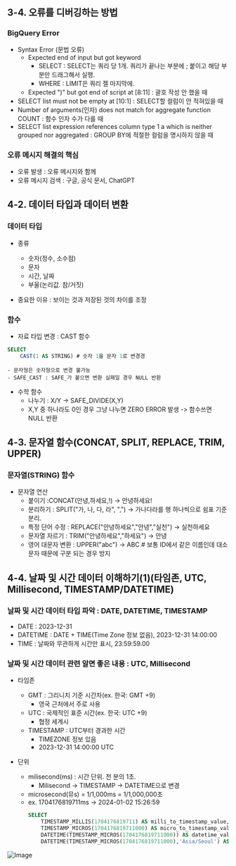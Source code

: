 ## 3-4. 오류를 디버깅하는 방법

### BigQuery Error
- Syntax Error (문법 오류)
    - Expected end of input but got keyword
        - SELECT : SELECT는 쿼리 당 1개. 쿼리가 끝나는 부분에 ; 붙이고 해당 부분만 드래그해서 실행.
        - WHERE : LIMIT은 쿼리 젤 마지막에.
    - Expected ")" but got end of script at [8:11] : 괄호 작성 안 했을 때
- SELECT list must not be empty at [10:1] : SELECT할 컬럼이 안 적혀있을 때
- Number of arguments(인자) does not match for aggregate function COUNT : 함수 인자 수가 다를 때
- SELECT list expression references column type 1 a which is neither grouped nor aggregated : GROUP BY에 적절한 컬럼을 명시하지 않을 때

### 오류 메시지 해결의 핵심
- 오류 발생 : 오류 메시지와 함께
- 오류 메시지 검색 : 구글, 공식 문서, ChatGPT 


## 4-2. 데이터 타입과 데이터 변환

### 데이터 타입

- 종류
    - 숫자(정수, 소수점)
    - 문자
    - 시간, 날짜
    - 부울(논리값. 참/거짓)

- 중요한 이유 : 보이는 것과 저장된 것의 차이를 조정 

### 함수

- 자료 타입 변경 : CAST 함수

```SQL
SELECT
    CAST(1 AS STRING) # 숫자 1을 문자 1로 변경경
```
    - 문자형은 숫자형으로 변경 불가능 
    - SAFE_CAST : SAFE_가 붙으면 변환 실패일 경우 NULL 반환

- 수학 함수
    - 나누기 : X/Y -> SAFE_DIVIDE(X,Y)
    - X,Y 중 하나라도 0인 경우 그냥 나누면 ZERO ERROR 발생 -> 함수쓰면 NULL 반환


## 4-3. 문자열 함수(CONCAT, SPLIT, REPLACE, TRIM, UPPER)

### 문자열(STRING) 함수

- 문자열 연산
    - 붙이기 :CONCAT(안녕,하세요,!) -> 안녕하세요!
    - 분리하기 : SPLIT("가, 나, 다, 라", ",") -> 가나다라를 행 하나씩으로 쉼표 기준 분리.
    - 특정 단어 수정 : REPLACE("안녕하세요","안녕","실천") -> 실천하세요
    - 문자열 자르기 : TRIM("안녕하세요","하세요") -> 안녕 
    - 영어 대문자 변환 : UPPER("abc") -> ABC # 보통 ID에서 같은 이름인데 대소문자 때문에 구분 되는 경우 방지


## 4-4. 날짜 및 시간 데이터 이해하기(1)(타임존, UTC, Millisecond, TIMESTAMP/DATETIME)

### 날짜 및 시간 데이터 타입 파악 : DATE, DATETIME, TIMESTAMP

- DATE : 2023-12-31
- DATETIME : DATE + TIME(Time Zone 정보 없음), 2023-12-31 14:00:00 
- TIME : 날짜와 무관하게 시간만 표시, 23:59:59.00

### 날짜 및 시간 데이터 관련 알면 좋은 내용 : UTC, Millisecond

- 타임존
    - GMT : 그리니치 기준 시간차(ex. 한국: GMT +9)
        - 영국 근처에서 주로 사용
    - UTC : 국제적인 표준 시간(ex. 한국: UTC +9)
        - 협정 세계시
    - TIMESTAMP : UTC부터 경과한 시간
        - TIMEZONE 정보 있음
        - 2023-12-31 14:00:00 UTC

- 단위
    - milisecond(ms) : 시간 단위. 천 분의 1초.
        - Milisecond -> TIMESTAMP -> DATETIME으로 변경
    - microsecond(뮤s) = 1/1,000ms = 1/1,000,000초
    - ex. 1704176819711ms -> 2024-01-02 15:26:59
        ```sql
        SELECT
            TIMESTAMP_MILLIS(1704176819711) AS milli_to_timestamp_value,
            TIMESTAMP_MICROS(1704176819711000) AS micro_to_timestamp_value, -- TIMESTAMP라 UTC. 한국시간으로 적용하려면 -9시간간 --          
            DATETIME(TIMESTAMP_MICROS(1704176819711000)) AS datetime_value; -- DATETIME라 타임존 정보 없음. T만 나옴 --
            DATETIME(TIMESTAMP_MICROS(1704176819711000),'Asia/Seoul') AS datetime_value_asia; -- 자동으로 +9시간 해서 한국시간으로 조정해줌 --
        ```

![Image](https://github.com/user-attachments/assets/e9077f44-6d47-438b-8592-8eef12011437)
